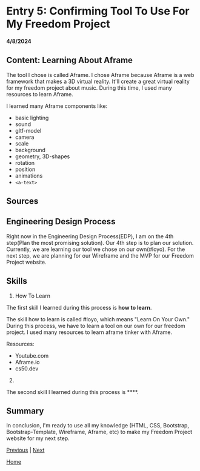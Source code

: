 # Entry 5: Confirming Tool To Use For My Freedom Project
#### 4/8/2024

## Content: Learning About Aframe

The tool I chose is called Aframe. I chose Aframe because Aframe is a web framework that makes a 3D virtual reality. It'll create a great virtual reality for my freedom project about music. During this time, I used many resources to learn Aframe.

I learned many Aframe components like:

* basic lighting
* sound
* gltf-model
* camera
* scale
* background
* geometry, 3D-shapes
* rotation
* position
* animations
* `<a-text>`

## Sources



## Engineering Design Process

Right now in the Engineering Design Process(EDP), I am on the 4th step(Plan the most promising solution). Our 4th step is to plan our solution. Currently, we are learning our tool we chose on our own(#loyo). For the next step, we are planning for our Wireframe and the MVP for our Freedom Project website.

## Skills

1) How To Learn

The first skill I learned during this process is **how to learn**.

The skill how to learn is called #loyo, which means "Learn On Your Own." During this process, we have to learn a tool on our own for our freedom project. I used many resources to learn aframe tinker with Aframe.

Resources:

* Youtube.com
* Aframe.io
* cs50.dev

2)

The second skill I learned during this process is ****.



## Summary
In conclusion, I'm ready to use all my knowledge (HTML, CSS, Bootstrap, Bootstrap-Template, Wireframe, Aframe, etc) to make my Freedom Project website for my next step.

[Previous](entry04.md) | [Next](entry06.md)

[Home](../README.md)
